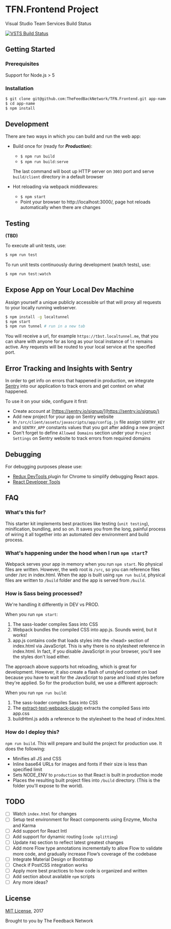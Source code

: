 # TFN.Frontend Project

Visual Studio Team Services Build Status

[![VSTS Build Status](https://thefeedbacknetwork.visualstudio.com/_apis/public/build/definitions/877e046c-8c66-4487-b6f0-c1873436af8d/3/badge)](https://github.com/TheFeedBackNetwork/TFN.Frontend)


## Getting Started

### Prerequisites

Support for Node.js > 5

### Installation

```sh
$ git clone git@github.com:TheFeedBackNetwork/TFN.Frontend.git app-name
$ cd app-name
$ npm install
```

## Development

There are two ways in which you can build and run the web app:

* Build once for (ready for ***Production***):
  * `$ npm run build`
  * `$ npm run build:serve`

  The last command will boot up HTTP server on `3003` port and serve `build/client` directory in a default browser

* Hot reloading via webpack middlewares:
  * `$ npm start`
  * Point your browser to http://localhost:3000/, page hot reloads automatically when there are changes

## Testing

**(TBD)**

To execute all unit tests, use:

```sh
$ npm run test
```

To run unit tests continuously during development (watch tests), use:

```sh
$ npm run test:watch
```

## Expose App on Your Local Dev Machine

Assign yourself a unique publicly accessible url that will proxy all requests to your locally running webserver.

```sh
$ npm install -g localtunnel
$ npm start
$ npm run tunnel # run in a new tab
```

You will receive a url, for example `https://tbst.localtunnel.me`, that you can share with anyone for as long as your local instance of `lt` remains active. Any requests will be routed to your local service at the specified port.

## Error Tracking and Insights with Sentry

In order to get info on errors that happened in production, we integrate [Sentry](https://sentry.io/for/javascript/) into our application to track errors and get context on what happened.

To use it on your side, configure it first:

* Create account at [https://sentry.io/signup/](https://sentry.io/signup/)
* Add new project for your app on Sentry website
* In `/src/client/assets/javascripts/app/config.js` file assign `SENTRY_KEY` and `SENTRY_APP` constants values that you got after adding a new project
* Don't forget to define `Allowed Domains` section under your `Project Settings` on Sentry website to track errors from required domains

## Debugging

For debugging purposes please use:
- [Redux DevTools
](https://chrome.google.com/webstore/detail/redux-devtools/lmhkpmbekcpmknklioeibfkpmmfibljd) plugin for Chrome to simplify debugging React apps.
- [React Developer Tools](https://chrome.google.com/webstore/detail/react-developer-tools/fmkadmapgofadopljbjfkapdkoienihi)

## FAQ

### What's this for?

This starter kit implements best practices like testing (`unit testing`), minification, bundling, and so on. It saves you from the long, painful process of wiring it all together into an automated dev environment and build process.

### What's happening under the hood when I run `npm start`?

Webpack serves your app in memory when you run `npm start`. No physical files are written. However, the web root is `/src`, so you can reference files under /src in index.html. When the app is built using `npm run build`, physical files are written to `/build` folder and the app is served from `/build`.

### How is Sass being processed?

We're handling it differently in DEV vs PROD.

When you run `npm start`:

 1. The sass-loader compiles Sass into CSS
 2. Webpack bundles the compiled CSS into app.js. Sounds weird, but it works!
 3. app.js contains code that loads styles into the &lt;head&gt; section of index.html via JavaScript. This is why there is no stylesheet reference in index.html. In fact, if you disable JavaScript in your browser, you'll see the styles don't load either.

The approach above supports hot reloading, which is great for development. However, it also create a flash of unstyled content on load because you have to wait for the JavaScript to parse and load styles before they're applied. So for the production build, we use a different approach:

When you run `npm run build`:

 1. The sass-loader compiles Sass into CSS
 2. The [extract-text-webpack-plugin](https://github.com/webpack/extract-text-webpack-plugin) extracts the compiled Sass into app.css
 3. buildHtml.js adds a reference to the stylesheet to the head of index.html.

### How do I deploy this?

`npm run build`. This will prepare and build the project for production use. It does the following:

- Minifies all JS and CSS
- Inline base64 URLs for images and fonts if their size is less than specified limit
- Sets NODE_ENV to `production` so that React is built in production mode
- Places the resulting built project files into `/build` directory. (This is the folder you'll expose to the world).

## TODO

- [ ] Watch `index.html` for changes
- [ ] Setup test environment for React components using Enzyme, Mocha and Karma
- [ ] Add support for React Intl
- [ ] Add support for dynamic routing (`code splitting`)
- [ ] Update `FAQ` section to reflect latest greatest changes
- [ ] Add more Flow type annotations incrementally to allow Flow to validate more code, and gradually increase Flow’s coverage of the codebase
- [ ] Integrate Material Design or Bootstrap
- [ ] Check if PostCSS integration works
- [ ] Apply more best practices to how code is organized and written
- [ ] Add section about available `npm` scripts
- [ ] Any more ideas?

## License

[MIT License](https://opensource.org/licenses/MIT), 2017

Brought to you by The Feedback Network

